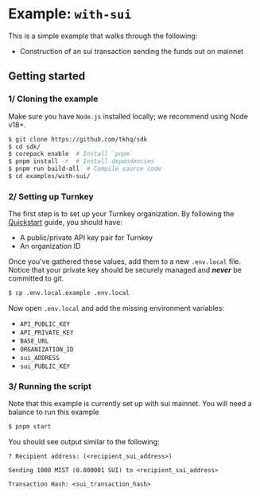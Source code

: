 # Example: `with-sui`

This is a simple example that walks through the following:

- Construction of an sui transaction sending the funds out on mainnet

## Getting started

### 1/ Cloning the example

Make sure you have `Node.js` installed locally; we recommend using Node v18+.

```bash
$ git clone https://github.com/tkhq/sdk
$ cd sdk/
$ corepack enable  # Install `pnpm`
$ pnpm install -r  # Install dependencies
$ pnpm run build-all  # Compile source code
$ cd examples/with-sui/
```

### 2/ Setting up Turnkey

The first step is to set up your Turnkey organization. By following the [Quickstart](https://docs.turnkey.com/getting-started/quickstart) guide, you should have:

- A public/private API key pair for Turnkey
- An organization ID

Once you've gathered these values, add them to a new `.env.local` file. Notice that your private key should be securely managed and **_never_** be committed to git.

```bash
$ cp .env.local.example .env.local
```

Now open `.env.local` and add the missing environment variables:

- `API_PUBLIC_KEY`
- `API_PRIVATE_KEY`
- `BASE_URL`
- `ORGANIZATION_ID`
- `sui_ADDRESS`
- `sui_PUBLIC_KEY`


### 3/ Running the script

Note that this example is currently set up with sui mainnet. You will need a balance to run this example

```bash
$ pnpm start
```

You should see output similar to the following:

```
? Recipient address: (<recipient_sui_address>)

Sending 1000 MIST (0.000001 SUI) to <recipient_sui_address>

Transaction Hash: <sui_transaction_hash>
```